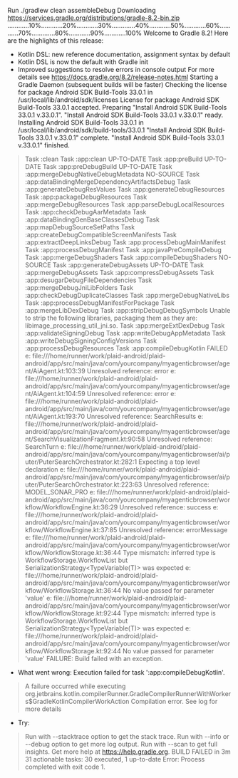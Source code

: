 Run ./gradlew clean assembleDebug
Downloading https://services.gradle.org/distributions/gradle-8.2-bin.zip
............10%............20%............30%.............40%............50%............60%............70%.............80%............90%............100%
Welcome to Gradle 8.2!
Here are the highlights of this release:
 - Kotlin DSL: new reference documentation, assignment syntax by default
 - Kotlin DSL is now the default with Gradle init
 - Improved suggestions to resolve errors in console output
For more details see https://docs.gradle.org/8.2/release-notes.html
Starting a Gradle Daemon (subsequent builds will be faster)
Checking the license for package Android SDK Build-Tools 33.0.1 in /usr/local/lib/android/sdk/licenses
License for package Android SDK Build-Tools 33.0.1 accepted.
Preparing "Install Android SDK Build-Tools 33.0.1 v.33.0.1".
"Install Android SDK Build-Tools 33.0.1 v.33.0.1" ready.
Installing Android SDK Build-Tools 33.0.1 in /usr/local/lib/android/sdk/build-tools/33.0.1
"Install Android SDK Build-Tools 33.0.1 v.33.0.1" complete.
"Install Android SDK Build-Tools 33.0.1 v.33.0.1" finished.
> Task :clean
> Task :app:clean UP-TO-DATE
> Task :app:preBuild UP-TO-DATE
> Task :app:preDebugBuild UP-TO-DATE
> Task :app:mergeDebugNativeDebugMetadata NO-SOURCE
> Task :app:dataBindingMergeDependencyArtifactsDebug
> Task :app:generateDebugResValues
> Task :app:generateDebugResources
> Task :app:packageDebugResources
> Task :app:mergeDebugResources
> Task :app:parseDebugLocalResources
> Task :app:checkDebugAarMetadata
> Task :app:dataBindingGenBaseClassesDebug
> Task :app:mapDebugSourceSetPaths
> Task :app:createDebugCompatibleScreenManifests
> Task :app:extractDeepLinksDebug
> Task :app:processDebugMainManifest
> Task :app:processDebugManifest
> Task :app:javaPreCompileDebug
> Task :app:mergeDebugShaders
> Task :app:compileDebugShaders NO-SOURCE
> Task :app:generateDebugAssets UP-TO-DATE
> Task :app:mergeDebugAssets
> Task :app:compressDebugAssets
> Task :app:desugarDebugFileDependencies
> Task :app:mergeDebugJniLibFolders
> Task :app:checkDebugDuplicateClasses
> Task :app:mergeDebugNativeLibs
> Task :app:processDebugManifestForPackage
> Task :app:mergeLibDexDebug
> Task :app:stripDebugDebugSymbols
Unable to strip the following libraries, packaging them as they are: libimage_processing_util_jni.so.
> Task :app:mergeExtDexDebug
> Task :app:validateSigningDebug
> Task :app:writeDebugAppMetadata
> Task :app:writeDebugSigningConfigVersions
> Task :app:processDebugResources
> Task :app:compileDebugKotlin FAILED
e: file:///home/runner/work/plaid-android/plaid-android/app/src/main/java/com/yourcompany/myagenticbrowser/agent/AiAgent.kt:103:39 Unresolved reference: error
e: file:///home/runner/work/plaid-android/plaid-android/app/src/main/java/com/yourcompany/myagenticbrowser/agent/AiAgent.kt:104:59 Unresolved reference: error
e: file:///home/runner/work/plaid-android/plaid-android/app/src/main/java/com/yourcompany/myagenticbrowser/agent/AiAgent.kt:193:70 Unresolved reference: SearchResults
e: file:///home/runner/work/plaid-android/plaid-android/app/src/main/java/com/yourcompany/myagenticbrowser/agent/SearchVisualizationFragment.kt:90:58 Unresolved reference: SearchTurn
e: file:///home/runner/work/plaid-android/plaid-android/app/src/main/java/com/yourcompany/myagenticbrowser/ai/puter/PuterSearchOrchestrator.kt:282:1 Expecting a top level declaration
e: file:///home/runner/work/plaid-android/plaid-android/app/src/main/java/com/yourcompany/myagenticbrowser/ai/puter/PuterSearchOrchestrator.kt:223:63 Unresolved reference: MODEL_SONAR_PRO
e: file:///home/runner/work/plaid-android/plaid-android/app/src/main/java/com/yourcompany/myagenticbrowser/workflow/WorkflowEngine.kt:36:29 Unresolved reference: success
e: file:///home/runner/work/plaid-android/plaid-android/app/src/main/java/com/yourcompany/myagenticbrowser/workflow/WorkflowEngine.kt:37:85 Unresolved reference: errorMessage
e: file:///home/runner/work/plaid-android/plaid-android/app/src/main/java/com/yourcompany/myagenticbrowser/workflow/WorkflowStorage.kt:36:44 Type mismatch: inferred type is WorkflowStorage.WorkflowList but SerializationStrategy<TypeVariable(T)> was expected
e: file:///home/runner/work/plaid-android/plaid-android/app/src/main/java/com/yourcompany/myagenticbrowser/workflow/WorkflowStorage.kt:36:44 No value passed for parameter 'value'
e: file:///home/runner/work/plaid-android/plaid-android/app/src/main/java/com/yourcompany/myagenticbrowser/workflow/WorkflowStorage.kt:92:44 Type mismatch: inferred type is WorkflowStorage.WorkflowList but SerializationStrategy<TypeVariable(T)> was expected
e: file:///home/runner/work/plaid-android/plaid-android/app/src/main/java/com/yourcompany/myagenticbrowser/workflow/WorkflowStorage.kt:92:44 No value passed for parameter 'value'
FAILURE: Build failed with an exception.
* What went wrong:
Execution failed for task ':app:compileDebugKotlin'.
> A failure occurred while executing org.jetbrains.kotlin.compilerRunner.GradleCompilerRunnerWithWorkers$GradleKotlinCompilerWorkAction
   > Compilation error. See log for more details
* Try:
> Run with --stacktrace option to get the stack trace.
> Run with --info or --debug option to get more log output.
> Run with --scan to get full insights.
> Get more help at https://help.gradle.org.
BUILD FAILED in 3m
31 actionable tasks: 30 executed, 1 up-to-date
Error: Process completed with exit code 1.